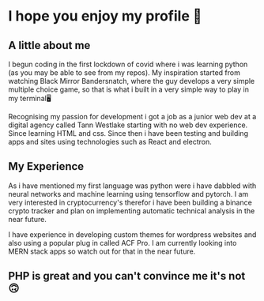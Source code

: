 # I hope you enjoy my profile :speech_balloon:
## A little about me
I begun coding in the first lockdown of covid where i was learning python (as you may be able to see from my repos). My inspiration started from watching Black Mirror Bandersnatch, where the guy develops a very simple multiple choice game, so that is what i built in a very simple way to play in my terminal:desktop_computer:

Recognising my passion for development i got a job as a junior web dev at a digital agency called Tann Westlake starting with no web dev experience. Since learning HTML and css. Since then i have been testing and building apps and sites using technologies such as React and electron.

## My Experience

As i have mentioned my first language was python were i have dabbled with neural networks and machine learning using tensorflow and pytorch. I am very interested in cryptocurrency's therefor i have been building a binance crypto tracker and plan on implementing automatic technical analysis in the near future.

I have experience in developing custom themes for wordpress websites and also using a popular plug in called ACF Pro. I am currently looking into MERN stack apps so watch out for that in the near future.


## PHP is great and you can't convince me it's not :upside_down_face:

